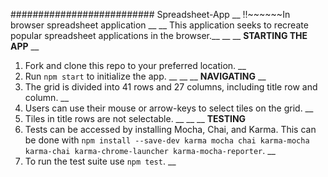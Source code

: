 ########################## Spreadsheet-App __
!!~~~~~~In browser spreadsheet application __
__
This application seeks to recreate popular spreadsheet applications in the browser.__
__
__
**STARTING THE APP** __
1. Fork and clone this repo to your preferred location. __
2. Run ```npm start``` to initialize the app. __
__
__
**NAVIGATING** __
1. The grid is divided into 41 rows and 27 columns, including title row and column. __
2. Users can use their mouse or arrow-keys to select tiles on the grid. __
3. Tiles in title rows are not selectable. __
__
__
**TESTING**
1. Tests can be accessed by installing Mocha, Chai, and Karma. This can be done with ```npm install --save-dev karma mocha chai karma-mocha karma-chai karma-chrome-launcher karma-mocha-reporter```. __
2. To run the test suite use ```npm test```. __

